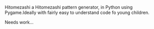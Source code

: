 Hitomezashi
a Hitomezashi pattern generator, in Python using Pygame.Ideally with fairly easy to understand code fo young children.

Needs work...
